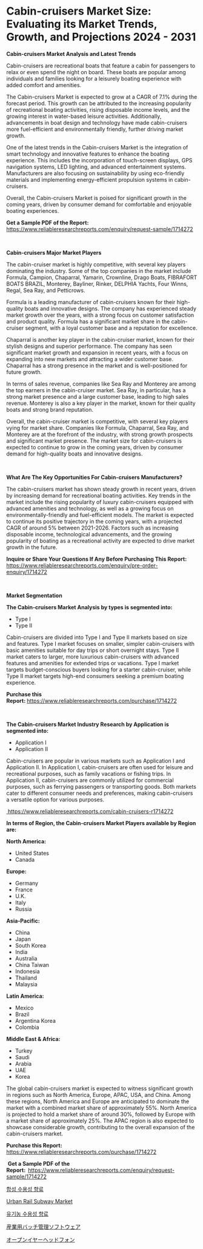 <p><h1>Cabin-cruisers Market Size: Evaluating its Market Trends, Growth, and Projections 2024 - 2031</h1></p><p><strong>Cabin-cruisers Market Analysis and Latest Trends</strong></p>
<p><p>Cabin-cruisers are recreational boats that feature a cabin for passengers to relax or even spend the night on board. These boats are popular among individuals and families looking for a leisurely boating experience with added comfort and amenities.</p><p>The Cabin-cruisers Market is expected to grow at a CAGR of 7.1% during the forecast period. This growth can be attributed to the increasing popularity of recreational boating activities, rising disposable income levels, and the growing interest in water-based leisure activities. Additionally, advancements in boat design and technology have made cabin-cruisers more fuel-efficient and environmentally friendly, further driving market growth.</p><p>One of the latest trends in the Cabin-cruisers Market is the integration of smart technology and innovative features to enhance the boating experience. This includes the incorporation of touch-screen displays, GPS navigation systems, LED lighting, and advanced entertainment systems. Manufacturers are also focusing on sustainability by using eco-friendly materials and implementing energy-efficient propulsion systems in cabin-cruisers.</p><p>Overall, the Cabin-cruisers Market is poised for significant growth in the coming years, driven by consumer demand for comfortable and enjoyable boating experiences.</p></p>
<p><strong>Get a Sample PDF of the Report:&nbsp;</strong> <a href="https://www.reliableresearchreports.com/enquiry/request-sample/1714272">https://www.reliableresearchreports.com/enquiry/request-sample/1714272</a></p>
<p>&nbsp;</p>
<p><strong>Cabin-cruisers Major Market Players</strong></p>
<p><p>The cabin-cruiser market is highly competitive, with several key players dominating the industry. Some of the top companies in the market include Formula, Campion, Chaparral, Yamarin, Crownline, Drago Boats, FIBRAFORT BOATS BRAZIL, Monterey, Bayliner, Rinker, DELPHIA Yachts, Four Winns, Regal, Sea Ray, and Petticrows.</p><p>Formula is a leading manufacturer of cabin-cruisers known for their high-quality boats and innovative designs. The company has experienced steady market growth over the years, with a strong focus on customer satisfaction and product quality. Formula has a significant market share in the cabin-cruiser segment, with a loyal customer base and a reputation for excellence.</p><p>Chaparral is another key player in the cabin-cruiser market, known for their stylish designs and superior performance. The company has seen significant market growth and expansion in recent years, with a focus on expanding into new markets and attracting a wider customer base. Chaparral has a strong presence in the market and is well-positioned for future growth.</p><p>In terms of sales revenue, companies like Sea Ray and Monterey are among the top earners in the cabin-cruiser market. Sea Ray, in particular, has a strong market presence and a large customer base, leading to high sales revenue. Monterey is also a key player in the market, known for their quality boats and strong brand reputation.</p><p>Overall, the cabin-cruiser market is competitive, with several key players vying for market share. Companies like Formula, Chaparral, Sea Ray, and Monterey are at the forefront of the industry, with strong growth prospects and significant market presence. The market size for cabin-cruisers is expected to continue to grow in the coming years, driven by consumer demand for high-quality boats and innovative designs.</p></p>
<p>&nbsp;</p>
<p><strong>What Are The Key Opportunities For Cabin-cruisers Manufacturers?</strong></p>
<p><p>The cabin-cruisers market has shown steady growth in recent years, driven by increasing demand for recreational boating activities. Key trends in the market include the rising popularity of luxury cabin-cruisers equipped with advanced amenities and technology, as well as a growing focus on environmentally-friendly and fuel-efficient models. The market is expected to continue its positive trajectory in the coming years, with a projected CAGR of around 5% between 2021-2026. Factors such as increasing disposable income, technological advancements, and the growing popularity of boating as a recreational activity are expected to drive market growth in the future.</p></p>
<p><strong>Inquire or Share Your Questions If Any Before Purchasing This Report:</strong> <a href="https://www.reliableresearchreports.com/enquiry/pre-order-enquiry/1714272">https://www.reliableresearchreports.com/enquiry/pre-order-enquiry/1714272</a></p>
<p>&nbsp;</p>
<p><strong>Market Segmentation</strong></p>
<p><strong>The Cabin-cruisers Market Analysis by types is segmented into:</strong></p>
<p><ul><li>Type I</li><li>Type II</li></ul></p>
<p><p>Cabin-cruisers are divided into Type I and Type II markets based on size and features. Type I market focuses on smaller, simpler cabin-cruisers with basic amenities suitable for day trips or short overnight stays. Type II market caters to larger, more luxurious cabin-cruisers with advanced features and amenities for extended trips or vacations. Type I market targets budget-conscious buyers looking for a starter cabin-cruiser, while Type II market targets high-end consumers seeking a premium boating experience.</p></p>
<p><strong>Purchase this Report:&nbsp;</strong><a href="https://www.reliableresearchreports.com/purchase/1714272">https://www.reliableresearchreports.com/purchase/1714272</a></p>
<p>&nbsp;</p>
<p><strong>The Cabin-cruisers Market Industry Research by Application is segmented into:</strong></p>
<p><ul><li>Application I</li><li>Application II</li></ul></p>
<p><p>Cabin-cruisers are popular in various markets such as Application I and Application II. In Application I, cabin-cruisers are often used for leisure and recreational purposes, such as family vacations or fishing trips. In Application II, cabin-cruisers are commonly utilized for commercial purposes, such as ferrying passengers or transporting goods. Both markets cater to different consumer needs and preferences, making cabin-cruisers a versatile option for various purposes.</p></p>
<p><a href="https://www.reliableresearchreports.com/cabin-cruisers-r1714272">&nbsp;https://www.reliableresearchreports.com/cabin-cruisers-r1714272</a></p>
<p><strong>In terms of Region, the Cabin-cruisers Market Players available by Region are:</strong></p>
<p>
    <p> <strong> North America: </strong>
        <ul>
            <li>United States</li>
            <li>Canada</li>
        </ul>
        </p> 
    <p> <strong> Europe: </strong>
        <ul>
            <li>Germany</li>
            <li>France</li>
            <li>U.K.</li>
            <li>Italy</li>
            <li>Russia</li>
        </ul>
        </p> 
    <p> <strong> Asia-Pacific: </strong>
        <ul>
            <li>China</li>
            <li>Japan</li>
            <li>South Korea</li>
            <li>India</li>
            <li>Australia</li>
            <li>China Taiwan</li>
            <li>Indonesia</li>
            <li>Thailand</li>
            <li>Malaysia</li>
        </ul>
        </p> 
    <p> <strong> Latin America: </strong>
        <ul>
            <li>Mexico</li>
            <li>Brazil</li>
            <li>Argentina Korea</li>
            <li>Colombia</li>
        </ul>
        </p> 
    <p> <strong> Middle East & Africa: </strong>
        <ul>
            <li>Turkey</li>
            <li>Saudi</li>
            <li>Arabia</li>
            <li>UAE</li>
            <li>Korea</li>
        </ul>
    </p>
    </p>
<p><p>The global cabin-cruisers market is expected to witness significant growth in regions such as North America, Europe, APAC, USA, and China. Among these regions, North America and Europe are anticipated to dominate the market with a combined market share of approximately 55%. North America is projected to hold a market share of around 30%, followed by Europe with a market share of approximately 25%. The APAC region is also expected to showcase considerable growth, contributing to the overall expansion of the cabin-cruisers market.</p></p>
<p><strong>Purchase this Report: </strong><a href="https://www.reliableresearchreports.com/purchase/1714272">https://www.reliableresearchreports.com/purchase/1714272</a></p>
<p>&nbsp;<strong>Get a Sample PDF of the Report:&nbsp;&nbsp;</strong><a href="https://www.reliableresearchreports.com/enquiry/request-sample/1714272">https://www.reliableresearchreports.com/enquiry/request-sample/1714272</a></p>
<p><strong></strong></p>
<p><p><a href="https://github.com/vskv4779xr1/Market-Research-Report-List-2/blob/main/9560193107674.md">합성 수용성 향료</a></p><p><a href="https://github.com/julyju69/Market-Research-Report-List-3/blob/main/urban-rail-subway-market.md">Urban Rail Subway Market</a></p><p><a href="https://github.com/CliftonFisher9067/Market-Research-Report-List-2/blob/main/1191226107675.md">유기농 수용성 향료</a></p><p><a href="https://github.com/zoetazuur/Market-Research-Report-List-2/blob/main/1652851113308.md">産業用バッチ管理ソフトウェア</a></p><p><a href="https://github.com/VinceMarvin1/Market-Research-Report-List-1/blob/main/7602549113309.md">オープンイヤーヘッドフォン</a></p></p>